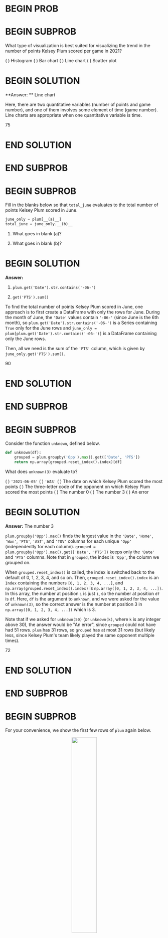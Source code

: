 # BEGIN PROB

# BEGIN SUBPROB

What type of visualization is best suited for visualizing the trend in the number of points Kelsey Plum scored per game in 2021?

( ) Histogram
( ) Bar chart
( ) Line chart
( ) Scatter plot

# BEGIN SOLUTION

**Answer: ** Line chart

Here, there are two quantitative variables (number of points and game number), and one of them involves some element of time (game number). Line charts are appropriate when one quantitative variable is time.

<average>75</average>

# END SOLUTION

# END SUBPROB

# BEGIN SUBPROB

Fill in the blanks below so that `total_june` evaluates to the total number of points Kelsey Plum scored in June.

```py
june_only = plum[__(a)__]
total_june = june_only.__(b)__
```

1. What goes in blank (a)?

2. What goes in blank (b)?

# BEGIN SOLUTION

**Answer:** 

1. `plum.get('Date').str.contains('-06-')`

2. `get('PTS').sum()`

To find the total number of points Kelsey Plum scored in June, one approach is to first create a DataFrame with only the rows for June. During the month of June, the `'Date'` values contain `'-06-'` (since June is the 6th month), so `plum.get('Date').str.contains('-06-')` is a Series containing `True` only for the June rows and `june_only = plum[plum.get('Date').str.contains('-06-')]` is a DataFrame containing only the June rows.

Then, all we need is the sum of the `'PTS'` column, which is given by `june_only.get('PTS').sum()`.

<average>90</average>

# END SOLUTION

# END SUBPROB

# BEGIN SUBPROB

Consider the function `unknown`, defined below.

```py
def unknown(df):
    grouped = plum.groupby('Opp').max().get(['Date', 'PTS'])
    return np.array(grouped.reset_index().index)[df]
```

What does `unknown(3)` evaluate to?

( ) `'2021-06-05'`
( ) `'WAS'`
( ) The date on which Kelsey Plum scored the most points
( ) The three-letter code of the opponent on which Kelsey Plum scored the most points
( ) The number 0
( ) The number 3
( ) An error

# BEGIN SOLUTION

**Answer:** The number 3

`plum.groupby('Opp').max()` finds the largest value in the `'Date'`, `'Home'`, `'Won'`, `'PTS'`, `'AST'`, and `'TOV'` columns for each unique `'Opp'` (independently for each column). `grouped = plum.groupby('Opp').max().get(['Date', 'PTS'])` keeps only the `'Date'` and `'PTS'` columns. Note that in `grouped`, the index is `'Opp'`, the column we grouped on.

When `grouped.reset_index()` is called, the index is switched back to the default of 0, 1, 2, 3, 4, and so on. Then, `grouped.reset_index().index` is an `Index` containing the numbers `[0, 1, 2, 3, 4, ...]`, and `np.array(grouped.reset_index().index)` is `np.array([0, 1, 2, 3, 4, ...])`. In this array, the number at position `i` is just `i`, so the number at position `df` is `df`. Here, `df` is the argument to `unknown`, and we were asked for the value of `unknown(3)`, so the correct answer is the number at position 3 in `np.array([0, 1, 2, 3, 4, ...])` which is 3.

Note that if we asked for `unknown(50)` (or `unknown(k)`, where `k` is any integer above 30), the answer would be "An error", since `grouped` could not have had 51 rows. `plum` has 31 rows, so `grouped` has at most 31 rows (but likely less, since Kelsey Plum's team likely played the same opponent multiple times).

<average>72</average>

# END SOLUTION

# END SUBPROB

# BEGIN SUBPROB

For your convenience, we show the first few rows of `plum` again below.

<center><img src='../assets/images/wi22-final/plum.png' width=40%></center>

Suppose that Plum's team, the Las Vegas Aces, won at least one game in Las Vegas and lost at least one game in Las Vegas. Also, suppose they won at least one game in an opponent's arena and lost at least one game in an opponent's arena.

Consider the DataFrame `home_won`, defined below.

```py
home_won = plum.groupby(['Home', 'Won']).mean().reset_index()
``` 

1. How many rows does `home_won` have?

2. How many columns does `home_won` have?

# BEGIN SOLUTION

**Answer:** 4 rows and 5 columns.

`plum.groupby(['Home', 'Won']).mean()` contains one row for every unique combination of `'Home'` and `'Won'`. There are two values of `'Home'` - `True` and `False` – and two values of `'Won'` – `True` and `False` – leading to 4 combinations. We can assume that there was at least one row in `plum` for each of these 4 combinations due to the assumption given in the problem:

_Suppose that Plum's team, the Las Vegas Aces, won at least one game in Las Vegas and lost at least one game in Las Vegas. Also, suppose they won at least one game in an opponent's arena and lost at least one game in an opponent's arena._

`plum` started with 7 columns: `'Date'`, `'Opp'`, `'Home'`, `'Won'`, `'PTS'`, `'AST'`, and `'TOV'`. After grouping by `['Home', 'Won']` and using `.mean()`, `'Home'` and `'Won'` become the index. The resulting DataFrame contains all of the columns that the `.mean()` aggregation method can work on. We cannot take the mean of `'Date'` and `'Opp'`, because those columns are strings, so `plum.groupby(['Home', 'Won']).mean()` contains a `MultiIndex` with 2 "columns" – `'Home'` and `'Won'` – and 3 regular columns – `'PTS'` `'AST'`, and `'TOV'`. Then, when using `.reset_index()`, `'Home'` and `'Won'` are restored as regular columns, meaning that `plum.groupby(['Home', 'Won']).mean().reset_index()` has $2 + 3 = 5$ columns.

<average>78</average>

# END SOLUTION

# END SUBPROB

# BEGIN SUBPROB

Consider the DataFrame `home_won` once again.

```py
home_won = plum.groupby(['Home', 'Won']).mean().reset_index()
``` 

Now consider the DataFrame `puzzle`, defined below. Note that the only difference between `home_won` and `puzzle` is the use of `.count()` instead of `.mean()`.

```py
puzzle = plum.groupby(['Home', 'Won']).count().reset_index()
``` 

How do the number of rows and columns in `home_won` compare to the number of rows and columns in `puzzle`?

( ) `home_won` and `puzzle` have the same number of rows and columns
( ) `home_won` and `puzzle` have the same number of rows, but a different number of columns
( ) `home_won` and `puzzle` have the same number of columns, but a different number of rows
( ) `home_won` and `puzzle` have both a different number of rows and a different number of columns

# BEGIN SOLUTION

**Answer: ** `home_won` and `puzzle` have the same number of rows, but a different number of columns

All that changed between `home_won` and `puzzle` is the aggregation method. The aggregation method has no influence on the number of rows in the output DataFrame, as there is still one row for each of the 4 unique combinations of `'Home'` and `'Won'`.

However, `puzzle` has 7 columns, instead of 5. In the solution to the above subpart, we noticed that we could not use `.mean()` on the `'Date'` and `'Opp'` columns, since they contained strings. However, we can use `.count()` (since `.count()` just determines the number of non-NA values in each group), and so the `'Date'` and `'Opp'` columns are not "lost" when aggregating. Hence, `puzzle` has 2 more columns than `home_won`.

<average>85</average>

# END SOLUTION

# END SUBPROB

# BEGIN SUBPROB

For your convenience, we show the first few rows of `plum` again below.

<center><img src='../assets/images/wi22-final/plum.png' width=40%></center>

There is exactly one team in the WNBA that Plum's team did not win any games against during the 2021 season. Fill in the blanks below so that `never_beat` evaluates to a string containing the three-letter code of that team.

```py
never_beat = plum.groupby(__(a)__).sum().__(b)__
```

1. What goes in blank (a)?

2. What goes in blank (b)?

# BEGIN SOLUTION

**Answer:**

1. `'Opp'`

2. `sort_values('Won').index[0]`

The key insight here is that the values in the `'Won'` column are Boolean, and when Boolean values are used in arithmetic they are treated as 1s (`True`) and 0s (`False`). The `sum` of several `'Won'` values is the same as the number of wins.

If we group `plum` by `'Opp'` and use `.sum()`, the resulting `'Won'` column contains the number of wins that Plum's team had against each unique opponent. If we sort this DataFrame by `'Won'` in increasing order (which is the default behavior of `sort_values`), the row at the top will correspond to the `'Opp'` that Plum's team had no wins against. Since we grouped by `'Opp'`, team names are stored in the index, so `.index[0]` will give us the name of the desired team.

<average>67</average>

# END SOLUTION

# END SUBPROB

# BEGIN SUBPROB

Recall that `plum` has 31 rows, one corresponding to each of the 31 games Kelsey Plum's team played in the 2021 WNBA season.

Fill in the blank below so that `win_bool` evaluates to `True`.

```py
def modify_series(s):
    return __(a)__

n_wins = plum.get('Won').sum()
win_bool = n_wins == (31 + modify_series(plum.get('Won')))
```

What goes in blank (a)?

( ) `-s.sum()`
( ) `-(s == False).sum()`
( ) `len(s) - s.sum()`
( ) `not s.sum()`
( ) `-s[s.get('Won') == False].sum()`

# BEGIN SOLUTION

**Answer:** `-(s == False).sum()`

`n_wins` equals the number of wins that Plum's team had. Recall that her team played 31 games in total. In order for `(31 + modify_series(plum.get('Won')))` to be equal to her team's number of wins, `modify_series(plum.get('Won'))` must be equal to her team's number of losses, multiplied by -1. 

To see this algebraically, let `modified = modify_series(plum.get('Won'))`. Then:

$$31 + \text{modified} = \text{wins}$$
$$ \text{modified} = \text{wins} - 31 = -(31 - \text{wins}) = -(\text{losses})$$

The function `modified_series(s)` takes in a Series containing the wins and losses for each of Plum's team's games and needs to return the number of losses multiplied by -1. `s.sum()` returns the number of wins, and `(s == False).sum()` returns the number of losses. Then, `-(s == False).sum()` returns the number of losses multiplied by -1, as desired.

<average>76</average>

# END SOLUTION

# END SUBPROB

# END PROB